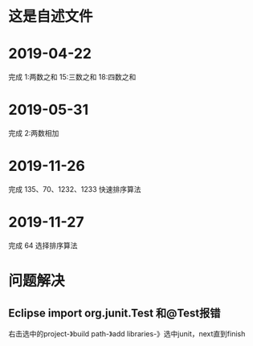 # 这是自述文件


# 2019-04-22 
完成  1:两数之和   15:三数之和   18:四数之和

# 2019-05-31 
完成 2:两数相加

# 2019-11-26 
完成 135、70、1232、1233
快速排序算法

# 2019-11-27
完成 64
选择排序算法

# 问题解决
## Eclipse import org.junit.Test 和@Test报错
右击选中的project-》build path-》add libraries-》选中junit，next直到finish